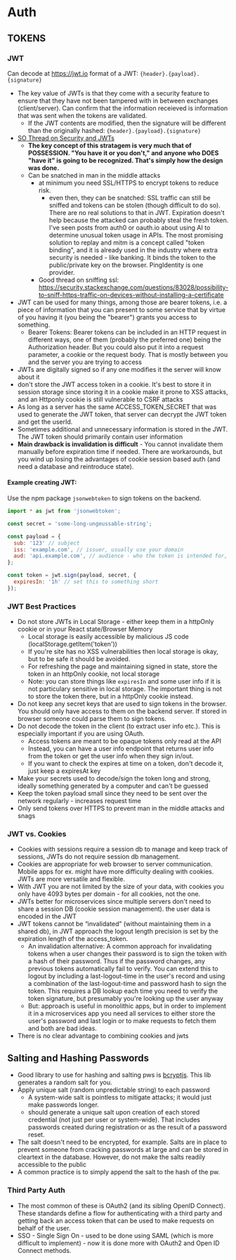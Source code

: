 # Auth

## TOKENS

### JWT

Can decode at https://jwt.io
format of a JWT: `{header}.{payload}.{signature}`

- The key value of JWTs is that they come with a security feature to ensure that they have not been tampered with in between exchanges (client/server). Can confirm that the information receieved is information that was sent when the tokens are validated.
  - If the JWT contents are modified, then the signature will be different than the originally hashed: `{header}.{payload}.{signature}`
- [SO Thread on Security and JWTs](https://stackoverflow.com/questions/38018469/how-exactly-does-json-web-token-jwt-reduce-the-man-in-the-loop-attack)
  - **The key concept of this stratagem is very much that of POSSESSION. "You have it or you don't," and anyone who DOES "have it" is going to be recognized. That's simply how the design was done.**
  - Can be snatched in man in the middle attacks
    - at minimum you need SSL/HTTPS to encrypt tokens to reduce risk.
      - even then, they can be snatched: SSL traffic can still be sniffed and tokens can be stolen (though difficult to do so). There are no real solutions to that in JWT. Expiration doesn't help because the attacked can probably steal the fresh token. I've seen posts from auth0 or oauth.io about using AI to determine unusual token usage in APIs. The most promising solution to replay and mitm is a concept called "token binding", and it is already used in the industry where extra security is needed - like banking. It binds the token to the public/private key on the browser. PingIdentity is one provider.
    - Good thread on sniffing ssl: https://security.stackexchange.com/questions/83028/possibility-to-sniff-https-traffic-on-devices-without-installing-a-certificate
- JWT can be used for many things, among those are bearer tokens, i.e. a piece of information that you can present to some service that by virtue of you having it (you being the "bearer") grants you access to something.
  - Bearer Tokens: Bearer tokens can be included in an HTTP request in different ways, one of them (probably the preferred one) being the Authorization header. But you could also put it into a request parameter, a cookie or the request body. That is mostly between you and the server you are trying to access
- JWTs are digitally signed so if any one modifies it the server will know about it
- don't store the JWT access token in a cookie. It's best to store it in session storage since storing it in a cookie make it prone to XSS attacks, and an Httponly cookie is still vulnerable to CSRF attacks
- As long as a server has the same ACCESS_TOKEN_SECRET that was used to generate the JWT token, that server can decrypt the JWT token and get the userId.
- Sometimes additional and unnecessary information is stored in the JWT. The JWT token should primarily contain user information
- **Main drawback is invalidation is difficult** - You cannot invalidate them manually before expiration time if needed. There are workarounds, but you wind up losing the advantages of cookie session based auth (and need a database and reintroduce state).

#### Example creating JWT:

Use the npm package `jsonwebtoken` to sign tokens on the backend.

```javascript
import * as jwt from 'jsonwebtoken';

const secret = 'some-long-ungeussable-string';

const payload = {
  sub: '123' // subject
  iss: 'example.com', // issuer, usually use your domain
  aud: 'api.example.com', // audience - who the token is intended for, i.e. your api
};

const token = jwt.sign(payload, secret, {
  expiresIn: '1h' // set this to something short
});
```

### JWT Best Practices

- Do not store JWTs in Local Storage - either keep them in a httpOnly cookie or in your React state/Browser Memory
  - Local storage is easily accessible by malicious JS code (localStorage.getItem('token'))
  - If you're site has no XSS vulnerabilities then local storage is okay, but to be safe it should be avoided.
  - For refreshing the page and maintaining signed in state, store the token in an httpOnly cookie, not local storage
  - Note: you can store things like `expiresIn` and some user info if it is not particulary sensitive in local storage. The important thing is not to store the token there, but in a httpOnly cookie instead.
- Do not keep any secret keys that are used to sign tokens in the browser. You should only have access to them on the backend server. If stored in browser someone could parse them to sign tokens.
- Do not decode the token in the client (to extract user info etc.). This is especially important if you are using OAuth.
  - Access tokens are meant to be opaque tokens only read at the API
  - Instead, you can have a user info endpoint that returns user info from the token or get the user info when they sign in/out.
  - If you want to check the expires at time on a token, don't decode it, just keep a expiresAt key
- Make your secrets used to decode/sign the token long and strong, ideally something generated by a computer and can't be guessed
- Keep the token payload small since they need to be sent over the network regularly - increases request time
- Only send tokens over HTTPS to prevent man in the middle attacks and snags

### JWT vs. Cookies

- Cookies with sessions require a session db to manage and keep track of sessions, JWTs do not require session db management.
- Cookies are appropriate for web browser to server communication. Mobile apps for ex. might have more difficulty dealing with cookies. JWTs are more versatile and flexible.
- With JWT you are not limited by the size of your data, with cookies you only have 4093 bytes per domain - for all cookies, not the one.
- JWTs better for microservices since multiple servers don't need to share a session DB (cookie session management). the user data is encoded in the JWT
- JWT tokens cannot be “invalidated” (without maintaining them in a shared db), in JWT approach the logout length precision is set by the expiration length of the access_token.
  - An invalidation alternative: A common approach for invalidating tokens when a user changes their password is to sign the token with a hash of their password. Thus if the password changes, any previous tokens automatically fail to verify. You can extend this to logout by including a last-logout-time in the user's record and using a combination of the last-logout-time and password hash to sign the token. This requires a DB lookup each time you need to verify the token signature, but presumably you're looking up the user anyway
  - But: approach is useful in monolithic apps, but in order to implement it in a microservices app you need all services to either store the user's password and last login or to make requests to fetch them and both are bad ideas.
- There is no clear advantage to combining cookies and jwts

## Salting and Hashing Passwords

- Good library to use for hashing and salting pws is [bcryptjs](https://www.npmjs.com/package/bcryptjs). This lib generates a random salt for you.
- Apply unique salt (random unpredictable string) to each password
  - A system-wide salt is pointless to mitigate attacks; it would just make passwords longer.
  - should generate a unique salt upon creation of each stored credential (not just per user or system-wide). That includes passwords created during registration or as the result of a password reset.
- The salt doesn't need to be encrypted, for example. Salts are in place to prevent someone from cracking passwords at large and can be stored in cleartext in the database. However, do not make the salts readily accessible to the public
- A common practice is to simply append the salt to the hash of the pw.

### Third Party Auth

- The most common of these is OAuth2 (and its sibling OpenID Connect). These standards define a flow for authenticating with a third party and getting back an access token that can be used to make requests on behalf of the user.
- SSO - Single Sign On - used to be done using SAML (which is more difficult to implement) - now it is done more with OAuth2 and Open ID Connect methods.
